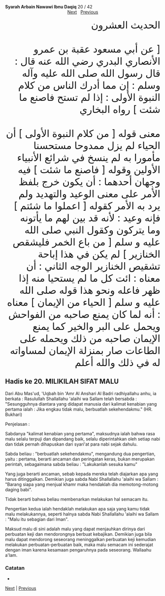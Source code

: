 <tr><td align=center><b>Syarah Arbain Nawawi Ibnu Daqiq</b> 20 / 42<br></td></tr><tr><td valign=top><center><a href='21'>Next</a>&nbsp;&nbsp;&nbsp;<a href='19'>Previous</a></center><section class='nass'><p lang='ar' dir='rtl' align=right><font size=6> الحديث العشرون <br />
<br />
[ عن أبي مسعود عقبة بن عمرو الأنصاري البدري رضي الله عنه قال : قال رسول الله صلى الله عليه وآله وسلم : إن مما أدرك الناس من كلام النبوة الأولى : إذا لم تستح فاصنع ما شئت ] رواه البخاري <br />
<br />
معنى قوله [ من كلام النبوة الأولى ] أن الحياء لم يزل ممدوحا مستحسنا مأمورا به لم ينسخ في شرائع الأنبياء الأولين وقوله [ فاصنع ما شئت ] فيه وجهان أحدهما : أن يكون خرج بلفظ الأمر على معنى الوعيد والتهديد ولم يرد به الأمر كقوله [ اعملوا ما شئتم ] فإنه وعيد : لأنه قد بين لهم ما يأتونه وما يتركون وكقول النبي صلى الله عليه و سلم [ من باع الخمر فليشقص الخنازير ] لم يكن في هذا إباحة تشقيص الخنازير الوجه الثاني : أن معناه : ائت كل ما لم يستحيا منه إذا ظهر فاعله ونحو هذا قوله صلى الله عليه و سلم [ الحياء من الإيمان ] معناه : أنه لما كان يمنع صاحبه من الفواحش ويحمل على البر والخير كما يمنع الإيمان صاحبه من ذلك ويحمله على الطاعات صار بمنزلة الإيمان لمساواته له في ذلك والله أعلم <br />
</font></p></section>

<div markdown="1">

## Hadis ke 20. MILIKILAH SIFAT MALU

Dari Abu Mas'ud, 'Uqbah bin 'Amr Al Anshari Al Badri radhiyallahu anhu, ia berkata : Rasulullah Shallallahu 'alaihi wa Sallam telah bersabda : "Sesungguhnya diantara yang didapat manusia dari kalimat kenabian yang pertama ialah : Jika engkau tidak malu, berbuatlah sekehendakmu." (HR. Bukhari)

Penjelasan :

Sabdanya  "kalimat  kenabian  yang  pertama",  maksudnya  ialah  bahwa  rasa  malu selalu terpuji dan  dipandang baik, selalu diperintahkan oleh setiap nabi dan tidak pernah dihapuskan dari syari'at para nabi sejak dahulu.



Sabda beliau : "berbuatlah sekehendakmu", mengandung dua pengertian, yaitu : pertama, berarti ancaman dan peringatan keras, bukan merupakan perintah, sebagaimana sabda beliau : "Lakukanlah sesuka kamu"

Yang  juga  berarti  ancaman,  sebab  kepada  mereka  telah  diajarkan  apa  yang  harus ditinggalkan. Demikian juga sabda Nabi Shallallahu 'alaihi wa Sallam : "Barang siapa yang menjual khamr maka hendaklah dia memotong-motong daging babi".

Tidak berarti bahwa beliau membenarkan melakukan hal semacam itu.

Pengertian kedua ialah hendaklah melakukan apa saja yang kamu tidak malu melakukannya, seperti halnya sabda Nabi Shallallahu 'alaihi wa Sallam : "Malu itu sebagian dari Iman".

Maksud malu di sini adalah malu yang dapat menjauhkan dirinya dari perbuatan keji dan mendorongnya berbuat kebajikan. Demikian juga bila malu dapat mendorong seseorang  meninggalkan  perbuatan  keji  kemudian  melakukan  perbuatan-perbuatan baik, maka malu semacam ini sederajat dengan iman karena kesamaan pengaruhnya pada seseorang. Wallaahu a'lam.

### Catatan  
- 
[Next](21) | [Previous](19)
</div>